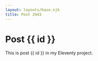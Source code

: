 ```yaml
---
layout: layouts/base.njk
title: Post 2943
---
```


# Post {{ id }}

This is post {{ id }} in my Eleventy project.
